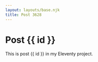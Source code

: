 ```yaml
---
layout: layouts/base.njk
title: Post 3628
---
```


# Post {{ id }}

This is post {{ id }} in my Eleventy project.
